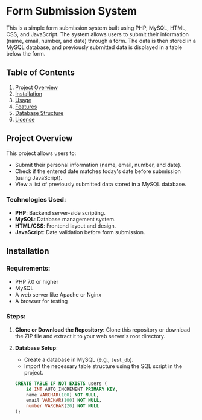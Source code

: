 # Form Submission System

This is a simple form submission system built using PHP, MySQL, HTML, CSS, and JavaScript. The system allows users to submit their information (name, email, number, and date) through a form. The data is then stored in a MySQL database, and previously submitted data is displayed in a table below the form.

## Table of Contents

1. [Project Overview](#project-overview)
2. [Installation](#installation)
3. [Usage](#usage)
4. [Features](#features)
5. [Database Structure](#database-structure)
6. [License](#license)

## Project Overview

This project allows users to:

- Submit their personal information (name, email, number, and date).
- Check if the entered date matches today's date before submission (using JavaScript).
- View a list of previously submitted data stored in a MySQL database.

### Technologies Used:

- **PHP**: Backend server-side scripting.
- **MySQL**: Database management system.
- **HTML/CSS**: Frontend layout and design.
- **JavaScript**: Date validation before form submission.

## Installation

### Requirements:

- PHP 7.0 or higher
- MySQL
- A web server like Apache or Nginx
- A browser for testing

### Steps:

1. **Clone or Download the Repository**:
   Clone this repository or download the ZIP file and extract it to your web server's root directory.

2. **Database Setup**:
   - Create a database in MySQL (e.g., `test_db`).
   - Import the necessary table structure using the SQL script in the project.
   
   ```sql
   CREATE TABLE IF NOT EXISTS users (
       id INT AUTO_INCREMENT PRIMARY KEY,
       name VARCHAR(100) NOT NULL,
       email VARCHAR(100) NOT NULL,
       number VARCHAR(20) NOT NULL
   );
